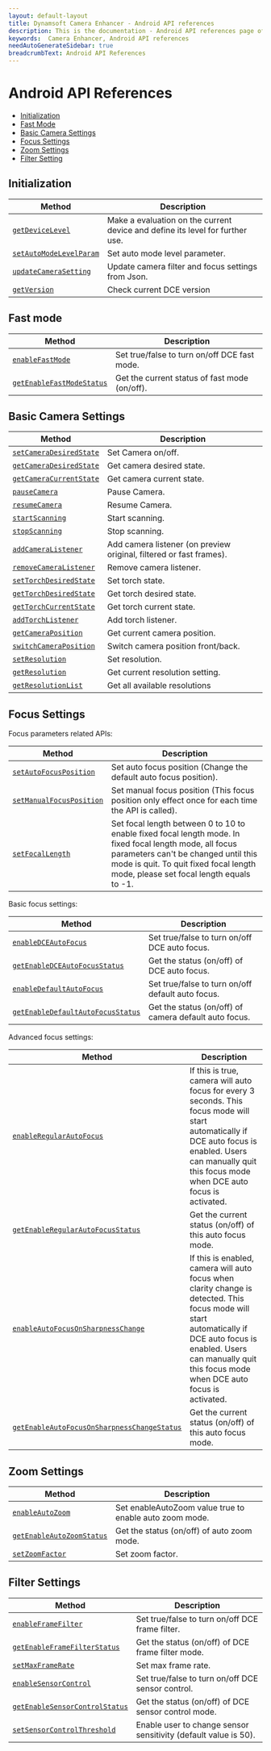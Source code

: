 ```yaml
---
layout: default-layout
title: Dynamsoft Camera Enhancer - Android API references
description: This is the documentation - Android API references page of Dynamsoft Camera Enhancer.
keywords:  Camera Enhancer, Android API references
needAutoGenerateSidebar: true
breadcrumbText: Android API References
---
```


# Android API References

- [Initialization](#initialization)
- [Fast Mode](#fast-mode)
- [Basic Camera Settings](#basic-camera-settings)
- [Focus Settings](#focus-settings)
- [Zoom Settings](#zoom-settings)
- [Filter Setting](#filter-settings)

## Initialization

| Method | Description |
|-----------------|---------------|
|[`getDeviceLevel`]({{site.android-basic-setting}}basic-setting.html#getdevicelevel)| Make a evaluation on the current device and define its level for further use. |
| [`setAutoModeLevelParam`]({{site.android-filter-setting}}filter.html#setautomodelevelparam) | Set auto mode level parameter. |
| [`updateCameraSetting`]({{site.android-basic-setting}}basic-setting.html#updatecamerasetting) | Update camera filter and focus settings from Json. |
| [`getVersion`]({{site.android-basic-setting}}basic-setting.html#getversion) | Check current DCE version |

## Fast mode

| Method | Description |
|-----------------|---------------|
| [`enableFastMode`]({{site.android-basic-setting}}basic-setting.html#fast-mode) | Set true/false to turn on/off DCE fast mode. |
| [`getEnableFastModeStatus`]({{site.android-basic-setting}}basic-setting.html#fast-mode) | Get the current status of fast mode (on/off). |

## Basic Camera Settings

| Method | Description |
|-----------------|---------------|
| [`setCameraDesiredState`]({{site.android-basic-setting}}basic-setting.html#camera-state) | Set Camera on/off. |
| [`getCameraDesiredState`]({{site.android-basic-setting}}basic-setting.html#camera-state) | Get camera desired state. |
| [`getCameraCurrentState`]({{site.android-basic-setting}}basic-setting.html#camera-state) | Get camera current state. |
| [`pauseCamera`]({{site.android-basic-setting}}basic-setting.html#pausecamera-and-resumecamera) | Pause Camera. |
| [`resumeCamera`]({{site.android-basic-setting}}basic-setting.html#pausecamera-and-resumecamera) | Resume Camera. |
| [`startScanning`]({{site.android-basic-setting}}basic-setting.html#stopscanning-and-startscanning) | Start scanning. |
| [`stopScanning`]({{site.android-basic-setting}}basic-setting.html#stopscanning-and-startscanning) | Stop scanning. |
| [`addCameraListener`]({{site.android-basic-setting}}basic-setting.html#addcameralistener) | Add camera listener (on preview original, filtered or fast frames). |
| [`removeCameraListener`]({{site.android-basic-setting}}basic-setting.html#addcameralistener) | Remove camera listener. |
| [`setTorchDesiredState`]({{site.android-basic-setting}}basic-setting.html#torch-state) | Set torch state. |
| [`getTorchDesiredState`]({{site.android-basic-setting}}basic-setting.html#torch-state) | Get torch desired state. |
| [`getTorchCurrentState`]({{site.android-basic-setting}}basic-setting.html#torch-state) | Get torch current state. |
| [`addTorchListener`]({{site.android-basic-setting}}basic-setting.html#addtorchlistener) | Add torch listener. |
| [`getCameraPosition`]({{site.android-basic-setting}}basic-setting.html#camera-position) | Get current camera position. |
| [`switchCameraPosition`]({{site.android-basic-setting}}basic-setting.html#camera-position) | Switch camera position front/back. |
| [`setResolution`]({{site.android-basic-setting}}basic-setting.html#resolution-settings) | Set resolution. |
| [`getResolution`]({{site.android-basic-setting}}basic-setting.html#resolution-settings) | Get current resolution setting. |
| [`getResolutionList`]({{site.android-basic-setting}}basic-setting.html#resolution-settings) | Get all available resolutions |

## Focus Settings

Focus parameters related APIs:

| Method | Description |
|-----------------|---------------|
| [`setAutoFocusPosition`]({{site.android-zoom-setting}}zoom-focus.html#setautofocusposition) | Set auto focus position (Change the default auto focus position). |
| [`setManualFocusPosition`]({{site.android-zoom-setting}}zoom-focus.html#setmanualfocusposition) | Set manual focus position (This focus position only effect once for each time the API is called). |
| [`setFocalLength`]({{site.android-zoom-setting}}zoom-focus.html#setfocallength) | Set focal length between 0 to 10 to enable fixed focal length mode. In fixed focal length mode, all focus parameters can't be changed until this mode is quit. To quit fixed focal length mode, please set focal length equals to -1. |

Basic focus settings: 

| Method | Description |
|-----------------|---------------|
| [`enableDCEAutoFocus`]({{site.android-zoom-setting}}zoom-focus.html#enabledceautofocus) | Set true/false to turn on/off DCE auto focus. |
| [`getEnableDCEAutoFocusStatus`]({{site.android-zoom-setting}}zoom-focus.html#enabledceautofocus) | Get the status (on/off) of DCE auto focus. |
| [`enableDefaultAutoFocus`]({{site.android-zoom-setting}}zoom-focus.html#enabledefaultautofocus) | Set true/false to turn on/off default auto focus. |
| [`getEnableDefaultAutoFocusStatus`]({{site.android-zoom-setting}}zoom-focus.html#enabledefaultautofocus) | Get the status (on/off) of camera default auto focus. |

Advanced focus settings: 

| Method | Description |
|-----------------|---------------|
| [`enableRegularAutoFocus`]({{site.android-zoom-setting}}zoom-focus.html#enableregularautofocus) | If this is true, camera will auto focus for every 3 seconds. This focus mode will start automatically if DCE auto focus is enabled. Users can manually quit this focus mode when DCE auto focus is activated. |
| [`getEnableRegularAutoFocusStatus`]({{site.android-zoom-setting}}zoom-focus.html#enableregularautofocus) | Get the current status (on/off) of this auto focus mode. |
| [`enableAutoFocusOnSharpnessChange`]({{site.android-zoom-setting}}zoom-focus.html#enableautofocusonsharpnesschange) | If this is enabled, camera will auto focus when clarity change is detected. This focus mode will start automatically if DCE auto focus is enabled. Users can manually quit this focus mode when DCE auto focus is activated. |
| [`getEnableAutoFocusOnSharpnessChangeStatus`]({{site.android-zoom-setting}}zoom-focus.html#enableautofocusonsharpnesschange) | Get the current status (on/off) of this auto focus mode. |

## Zoom Settings

| Method | Description |
|-----------------|---------------|
| [`enableAutoZoom`]({{site.android-zoom-setting}}zoom-focus.html#autozoom) | Set enableAutoZoom value true to enable auto zoom mode. |
| [`getEnableAutoZoomStatus`]({{site.android-zoom-setting}}zoom-focus.html#autozoom) | Get the status (on/off) of auto zoom mode. |
| [`setZoomFactor`]({{site.android-zoom-setting}}zoom-focus.html#setzoomfactor) | Set zoom factor. |

## Filter Settings

| Method | Description |
|-----------------|---------------|
| [`enableFrameFilter`]({{site.android-filter-setting}}filter.html#framefilter) | Set true/false to turn on/off DCE frame filter. |
| [`getEnableFrameFilterStatus`]({{site.android-filter-setting}}filter.html#framefilter) | Get the status (on/off) of DCE frame filter mode. |
| [`setMaxFrameRate`]({{site.android-filter-setting}}filter.html#setmaxframerate) | Set max frame rate. |
| [`enableSensorControl`]({{site.android-filter-setting}}filter.html#sensorcontrol) | Set true/false to turn on/off DCE sensor control. |
| [`getEnableSensorControlStatus`]({{site.android-filter-setting}}filter.html#sensorcontrol) | Get the status (on/off) of DCE sensor control mode. |
| [`setSensorControlThreshold`]({{site.android-filter-setting}}filter.html#setsensorcontrolthreshold) | Enable user to change sensor sensitivity (default value is 50). |